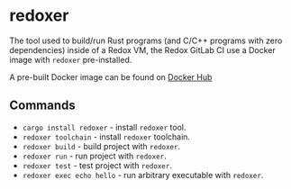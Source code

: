 # redoxer

The tool used to build/run Rust programs (and C/C++ programs with zero dependencies) inside of a Redox VM, the Redox GitLab CI use a Docker image with `redoxer` pre-installed.

A pre-built Docker image can be found on [Docker Hub](https://hub.docker.com/r/redoxos/redoxer)

## Commands

- `cargo install redoxer` - install `redoxer` tool.
- `redoxer toolchain` - install `redoxer` toolchain.
- `redoxer build` - build project with `redoxer`.
- `redoxer run` - run project with `redoxer`.
- `redoxer test` - test project with `redoxer`.
- `redoxer exec echo hello` - run arbitrary executable with `redoxer`.